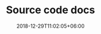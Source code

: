 ---
title: "Source code docs"
date: 2018-12-29T11:02:05+06:00
icon: "ti-panel"
logo: "images/skills.png"
description: "Source code, variables and arguments of functions"
type : "docs"
---